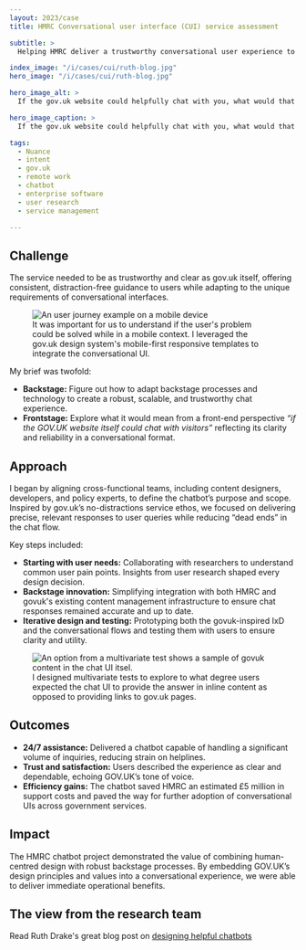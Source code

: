 ```yaml
---
layout: 2023/case
title: HMRC Conversational user interface (CUI) service assessment

subtitle: >
  Helping HMRC deliver a trustworthy conversational user experience to provide 24/7 support to millions of citizens navigating furlough schemes, grants, and new tax implications without overwhelming helplines.

index_image: "/i/cases/cui/ruth-blog.jpg"
hero_image: "/i/cases/cui/ruth-blog.jpg"

hero_image_alt: >
  If the gov.uk website could helpfully chat with you, what would that experience be like?

hero_image_caption: >
  If the gov.uk website could helpfully chat with you, what would that experience be like?

tags: 
  - Nuance
  - intent
  - gov.uk
  - remote work
  - chatbot
  - enterprise software
  - user research
  - service management

---
```


<!-- CUI-sa_chat.jpg -->

## Challenge

The service needed to be as trustworthy and clear as gov.uk itself, offering consistent, distraction-free guidance to users while adapting to the unique requirements of conversational interfaces.  

<figure>
  <img src="/i/cases/cui/chat-flow.png" alt="An user journey example on a mobile device">
  <figcaption>It was important for us to understand if the user's problem could be solved while in a mobile context. I leveraged the gov.uk design system's mobile-first responsive templates to integrate the conversational UI.</figcaption>
</figure>

My brief was twofold:  

- **Backstage:** Figure out how to adapt backstage processes and technology to create a robust, scalable, and trustworthy chat experience.  
- **Frontstage:** Explore what it would mean from a front-end perspective _“if the GOV.UK website itself could chat with visitors”_ reflecting its clarity and reliability in a conversational format.

## Approach

I began by aligning cross-functional teams, including content designers, developers, and policy experts, to define the chatbot’s purpose and scope. Inspired by gov.uk’s no-distractions service ethos, we focused on delivering precise, relevant responses to user queries while reducing “dead ends” in the chat flow.  

Key steps included:  

- **Starting with user needs:** Collaborating with researchers to understand common user pain points. Insights from user research shaped every design decision.  
- **Backstage innovation:** Simplifying integration with both HMRC and govuk's existing content management infrastructure to ensure chat responses remained accurate and up to date.  
- **Iterative design and testing:** Prototyping both the govuk-inspired IxD and the conversational flows and testing them with users to ensure clarity and utility.  

<figure>
  <img src="/i/cases/cui/content-AB-testing.png" alt="An option from a multivariate test shows a sample of govuk content in the chat UI itsel.">
  <figcaption>I designed multivariate tests to explore to what degree users expected the chat UI to provide the answer in inline content as opposed to providing links to gov.uk pages.</figcaption>
</figure>

## Outcomes

- **24/7 assistance:** Delivered a chatbot capable of handling a significant volume of inquiries, reducing strain on helplines.  
- **Trust and satisfaction:** Users described the experience as clear and dependable, echoing GOV.UK’s tone of voice.  
- **Efficiency gains:** The chatbot saved HMRC an estimated £5 million in support costs and paved the way for further adoption of conversational UIs across government services.  

## Impact

The HMRC chatbot project demonstrated the value of combining human-centred design with robust backstage processes. By embedding GOV.UK’s design principles and values into a conversational experience, we were able to deliver immediate operational benefits.

## The view from the research team

Read Ruth Drake's great blog post on [designing helpful chatbots](https://designnotes.blog.gov.uk/2022/06/14/6-tips-for-building-a-genuinely-helpful-chatbot/)


